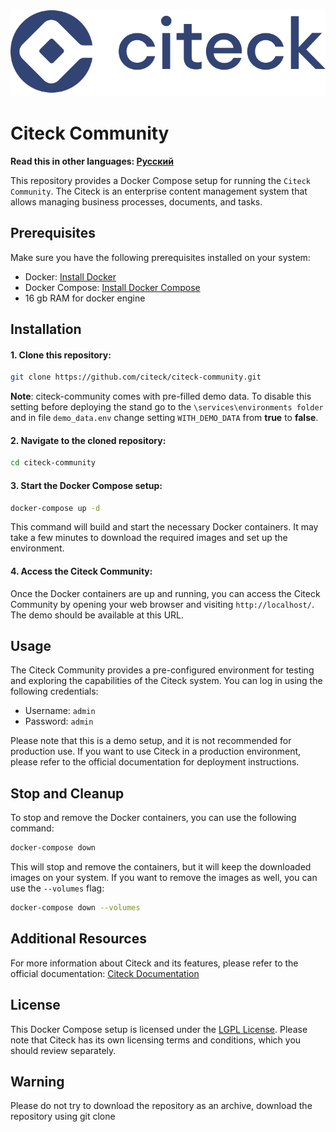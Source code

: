 ![Citeck ECOS Logo](https://raw.githubusercontent.com/Citeck/ecos-ui/master/public/img/logo/ecos-logo.svg)

# Citeck Community

**Read this in other languages: [Русский](README.RU.MD)**

This repository provides a Docker Compose setup for running the `Citeck Community`. The Citeck is an
enterprise content management system that allows managing business processes, documents, and tasks.

## Prerequisites

Make sure you have the following prerequisites installed on your system:

- Docker: [Install Docker](https://docs.docker.com/engine/install/)
- Docker Compose: [Install Docker Compose](https://docs.docker.com/compose/install/)
- 16 gb RAM for docker engine

## Installation

#### 1. Clone this repository:

```bash
git clone https://github.com/citeck/citeck-community.git
```

**Note**: citeck-community comes with pre-filled demo data. To disable this setting before deploying the stand go to
the `\services\environments folder` and in file `demo_data.env` change setting `WITH_DEMO_DATA` from **true** to **false**.

#### 2. Navigate to the cloned repository:

```bash
cd citeck-community
```

#### 3. Start the Docker Compose setup:

```bash
docker-compose up -d
```

This command will build and start the necessary Docker containers. It may take a few minutes to download the required
images and set up the environment.

#### 4. Access the Citeck Community:

Once the Docker containers are up and running, you can access the
Citeck Community by opening your web browser and visiting `http://localhost/`. The demo should be
available at this URL.

## Usage

The Citeck Community provides a pre-configured environment for testing and exploring the capabilities of the
Citeck system. You can log in using the following credentials:

- Username: `admin`
- Password: `admin`

Please note that this is a demo setup, and it is not recommended for production use. If you want to use Citeck in a
production environment, please refer to the official documentation for deployment instructions.

## Stop and Cleanup

To stop and remove the Docker containers, you can use the following command:

```bash
docker-compose down
```

This will stop and remove the containers, but it will keep the downloaded images on your system. If you want to remove
the images as well, you can use the `--volumes` flag:

```bash
docker-compose down --volumes
```

## Additional Resources

For more information about Citeck and its features, please refer to the official
documentation: [Citeck Documentation](https://citeck-ecos.readthedocs.io/ru/latest/index.html)

## License

This Docker Compose setup is licensed under the [LGPL License](LICENSE). Please note that Citeck has its own
licensing terms and conditions, which you should review separately.

## Warning

Please do not try to download the repository as an archive, download the repository using git clone
